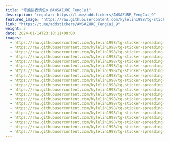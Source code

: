 ```yaml
---
title: "修熊猫表情包o @AWSAZURE_FengCai"
description: "regular: https://t.me/addstickers/AWSAZURE_FengCai_9"
featured_image: "https://raw.githubusercontent.com/kylelin1998/tg-sticker-spreading-worldwide-images/main/img/4c8d55ea-3d62-4539-befc-591da1e22242.jpg"
link: "https://t.me/addstickers/AWSAZURE_FengCai_9"
weight: 3
date: 2024-01-14T23:18:11+08:00
images:
  - https://raw.githubusercontent.com/kylelin1998/tg-sticker-spreading-worldwide-images/main/img/4c8d55ea-3d62-4539-befc-591da1e22242.jpg
  - https://raw.githubusercontent.com/kylelin1998/tg-sticker-spreading-worldwide-images/main/img/cbe3328f-6ab7-49bc-803e-a0c61c03e80b.jpg
  - https://raw.githubusercontent.com/kylelin1998/tg-sticker-spreading-worldwide-images/main/img/4ab44e11-1452-4866-a0a2-16ede2a7eccf.jpg
  - https://raw.githubusercontent.com/kylelin1998/tg-sticker-spreading-worldwide-images/main/img/f9691ddc-9767-4248-9d0a-d9f7f4ab6eb1.jpg
  - https://raw.githubusercontent.com/kylelin1998/tg-sticker-spreading-worldwide-images/main/img/86da9ed6-fb22-4394-a5e4-6d05a63e12bd.jpg
  - https://raw.githubusercontent.com/kylelin1998/tg-sticker-spreading-worldwide-images/main/img/247c2f0d-9fd4-4b09-835d-4c749693258b.jpg
  - https://raw.githubusercontent.com/kylelin1998/tg-sticker-spreading-worldwide-images/main/img/e6f9b89c-d9b9-4a1e-acb4-18b4b8272ce7.jpg
  - https://raw.githubusercontent.com/kylelin1998/tg-sticker-spreading-worldwide-images/main/img/ade21d7f-3738-42b0-8f9a-df9418c8eed8.jpg
  - https://raw.githubusercontent.com/kylelin1998/tg-sticker-spreading-worldwide-images/main/img/1d47a143-84f4-4f23-9924-20bdfef7c329.jpg
  - https://raw.githubusercontent.com/kylelin1998/tg-sticker-spreading-worldwide-images/main/img/2af4e1b9-00bb-44fc-82a0-f5dd0667ea0a.jpg
  - https://raw.githubusercontent.com/kylelin1998/tg-sticker-spreading-worldwide-images/main/img/117ee514-7cd6-4e5e-88cd-4359a87c6792.jpg
  - https://raw.githubusercontent.com/kylelin1998/tg-sticker-spreading-worldwide-images/main/img/6ab769db-1222-4462-a354-9a5b8f22e1db.jpg
  - https://raw.githubusercontent.com/kylelin1998/tg-sticker-spreading-worldwide-images/main/img/229ead1e-12d8-45ec-ae82-12470db2f865.jpg
  - https://raw.githubusercontent.com/kylelin1998/tg-sticker-spreading-worldwide-images/main/img/63a05f9f-79f4-4d06-a350-0f294dc7b7a4.jpg
  - https://raw.githubusercontent.com/kylelin1998/tg-sticker-spreading-worldwide-images/main/img/1d055369-d540-4b0a-abaa-d4b7da45c9bf.jpg
  - https://raw.githubusercontent.com/kylelin1998/tg-sticker-spreading-worldwide-images/main/img/521f4651-e791-433d-8992-a1c7312c1f78.jpg
  - https://raw.githubusercontent.com/kylelin1998/tg-sticker-spreading-worldwide-images/main/img/471063ee-29e8-4908-b777-72a462785692.jpg
  - https://raw.githubusercontent.com/kylelin1998/tg-sticker-spreading-worldwide-images/main/img/c3227851-7378-4137-834f-73fa9c1a2c18.jpg
  - https://raw.githubusercontent.com/kylelin1998/tg-sticker-spreading-worldwide-images/main/img/35dd6961-98f4-446c-857f-bf8eed56ae25.jpg
  - https://raw.githubusercontent.com/kylelin1998/tg-sticker-spreading-worldwide-images/main/img/80a8e439-1793-455b-bbd8-0bb132b90b5d.jpg
---
```

